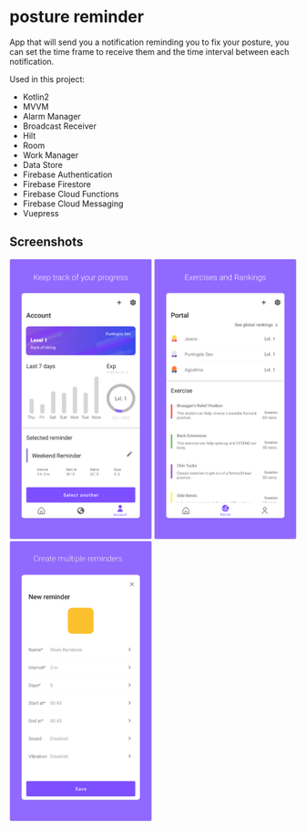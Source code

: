 # posture reminder
App that will send you a notification reminding you to fix your posture, you can set the time frame to receive them and the time interval between each notification.

Used in this project:</br>
  * Kotlin2
  * MVVM
  * Alarm Manager
  * Broadcast Receiver
  * Hilt
  * Room
  * Work Manager
  * Data Store
  * Firebase Authentication
  * Firebase Firestore
  * Firebase Cloud Functions
  * Firebase Cloud Messaging
  * Vuepress

## Screenshots
<img src="https://github.com/puntogris/posture-reminder/blob/main/screenshots/1.png" width=250> <img src="https://github.com/puntogris/posture-reminder/blob/main/screenshots/2.png" width=250> <img src="https://github.com/puntogris/posture-reminder/blob/main/screenshots/3.png" width=250>

